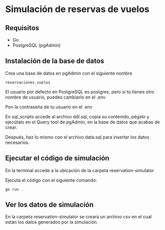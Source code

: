 # Simulación de reservas de vuelos

## Requisitos
- Go  
- PostgreSQL (pgAdmin)

## Instalación de la base de datos  
Crea una base de datos en pgAdmin con el siguiente nombre  
```
reservaciones_vuelos
```

El usuario por defecto en PostgreSQL es postgres, pero si tú tienes otro nombre de usuario, puedes cambiarlo en el .env

Pon la contraseña de tu usuario en el .env

En sql_scripts accede al archivo ddl.sql, copia su contenido, pégalo y ejecútalo en el Query tool de pgAdmin, en la base de datos que acabas de crear.

Después, haz lo mismo con el archivo data.sql para insertar los datos necesarios.

## Ejecutar el código de simulación  
En la terminal accede a la ubicación de la carpeta reservation-simulator

Ejecuta el código con el siguiente comando:  
```
go run .
```

## Ver los datos de simulación  
En la carpeta reservation-simulator se creará un archivo csv en el cual están los datos generados por la simulación.


